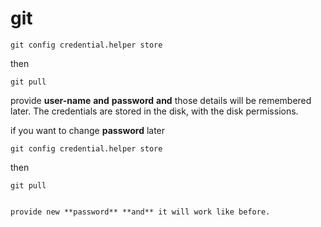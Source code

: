 git
===

```
git config credential.helper store
```

then 
```
git pull
```
provide **user-name** **and** **password** **and** those details will be remembered later. The credentials are stored in the disk, with the disk permissions. 

if you want to change **password** later 

```
git config credential.helper store 
```

then 


```
git pull
```

```

provide new **password** **and** it will work like before.
